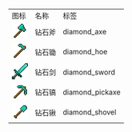 <table>
	<tablebody>
		<tr>
			<td>图标</td>
			<td>名称</td>
			<td>标签</td>
		</tr>
		<tr>
			<td><img src="../../mc_icon/tools/diamond_axe.png"></td>
			<td>钻石斧</td>
			<td>diamond_axe</td>
		</tr>
		<tr>
			<td><img src="../../mc_icon/tools/diamond_hoe.png"></td>
			<td>钻石锄</td>
			<td>diamond_hoe</td>
		</tr>
		<tr>
			<td><img src="../../mc_icon/combat/diamond_sword.png"></td>
			<td>钻石剑</td>
			<td>diamond_sword</td>
		</tr>
		<tr>
			<td><img src="../../mc_icon/tools/diamond_pickaxe.png"></td>
			<td>钻石镐</td>
			<td>diamond_pickaxe</td>
		</tr>
		<tr>
			<td><img src="../../mc_icon/tools/diamond_shovel.png"></td>
			<td>钻石锹</td>
			<td>diamond_shovel</td>
		</tr>
	</tablebody>
</table>